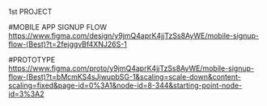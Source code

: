1st PROJECT

#MOBILE APP SIGNUP FLOW
https://www.figma.com/design/y9jmQ4aprK4jjTzSs8AyWE/mobile-signup-flow-(Best)?t=2fejggvBf4XNJ26S-1

#PROTOTYPE https://www.figma.com/proto/y9jmQ4aprK4jjTzSs8AyWE/mobile-signup-flow-(Best)?t=bMcmKS4sJjwupbSG-1&scaling=scale-down&content-scaling=fixed&page-id=0%3A1&node-id=8-344&starting-point-node-id=3%3A2
